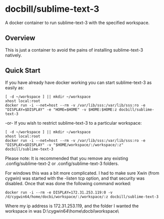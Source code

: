 # docbill/sublime-text-3
A docker container to run sublime-text-3 with the specified workspace.

## Overview

This is just a container to avoid the pains of installing sublime-text-3 
natively.
 
## Quick Start

 
If you have already have docker working you can start sublime-text-3 as easily as:

	[ -d ~/workspace ] || mkdir ~/workspace
	xhost local:root
	docker run -i --net=host --rm -v /var/lib/sss:/var/lib/sss:ro -e "DISPLAY=$DISPLAY" -e "HOME=$HOME" -v $HOME:$HOME:z docbill/sublime-text-3

-or- If you wish to restrict sublime-text-3 to a particular workspace:

	[ -d ~/workspace ] || mkdir ~/workspace
	xhost local:root
	docker run -i --net=host --rm -v /var/lib/sss:/var/lib/sss:ro -e "DISPLAY=$DISPLAY" -v "$HOME/workspace/:/workspace/:z" docbill/sublime-text-3

Please note: It is recommended that you remove any existing .config/sublime-text-2 or .config/sublime-text-3 folders.

For windows this was a bit more complicated.  I had to make sure Xwin (from
cygwin) was started with the -listen tcp option, and that security was 
disabled.  Once that was done the following command worked:

	docker run -i --rm -e DISPLAY=172.31.253.119:0 -v /d/cygwin64/home/docbi/workspace/:/workspace/:z docbill/sublime-text-3

Where my ip address is 172.31.253.119, and the folder I wanted the workspace in
was D:\cygwin64\home\docbi\workspace\


